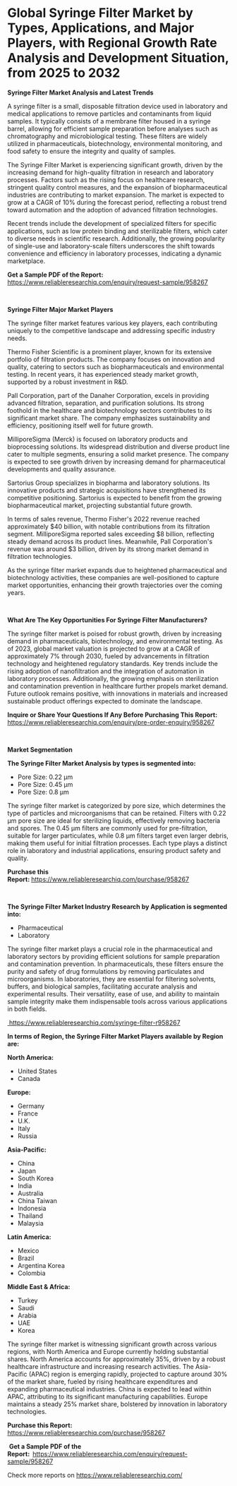 <p><h1>Global Syringe Filter Market by Types, Applications, and Major Players, with Regional Growth Rate Analysis and Development Situation, from 2025 to 2032</h1></p><p><strong>Syringe Filter Market Analysis and Latest Trends</strong></p>
<p><p>A syringe filter is a small, disposable filtration device used in laboratory and medical applications to remove particles and contaminants from liquid samples. It typically consists of a membrane filter housed in a syringe barrel, allowing for efficient sample preparation before analyses such as chromatography and microbiological testing. These filters are widely utilized in pharmaceuticals, biotechnology, environmental monitoring, and food safety to ensure the integrity and quality of samples.</p><p>The Syringe Filter Market is experiencing significant growth, driven by the increasing demand for high-quality filtration in research and laboratory processes. Factors such as the rising focus on healthcare research, stringent quality control measures, and the expansion of biopharmaceutical industries are contributing to market expansion. The market is expected to grow at a CAGR of 10% during the forecast period, reflecting a robust trend toward automation and the adoption of advanced filtration technologies.</p><p>Recent trends include the development of specialized filters for specific applications, such as low protein binding and sterilizable filters, which cater to diverse needs in scientific research. Additionally, the growing popularity of single-use and laboratory-scale filters underscores the shift towards convenience and efficiency in laboratory processes, indicating a dynamic marketplace.</p></p>
<p><strong>Get a Sample PDF of the Report:&nbsp;</strong> <a href="https://www.reliableresearchiq.com/enquiry/request-sample/958267?utm_campaign=2580&utm_medium=2&utm_source=Github&utm_content=ia&utm_term=21032025&utm_id=syringe-filter">https://www.reliableresearchiq.com/enquiry/request-sample/958267</a></p>
<p>&nbsp;</p>
<p><strong>Syringe Filter Major Market Players</strong></p>
<p><p>The syringe filter market features various key players, each contributing uniquely to the competitive landscape and addressing specific industry needs.</p><p>Thermo Fisher Scientific is a prominent player, known for its extensive portfolio of filtration products. The company focuses on innovation and quality, catering to sectors such as biopharmaceuticals and environmental testing. In recent years, it has experienced steady market growth, supported by a robust investment in R&D.</p><p>Pall Corporation, part of the Danaher Corporation, excels in providing advanced filtration, separation, and purification solutions. Its strong foothold in the healthcare and biotechnology sectors contributes to its significant market share. The company emphasizes sustainability and efficiency, positioning itself well for future growth.</p><p>MilliporeSigma (Merck) is focused on laboratory products and bioprocessing solutions. Its widespread distribution and diverse product line cater to multiple segments, ensuring a solid market presence. The company is expected to see growth driven by increasing demand for pharmaceutical developments and quality assurance.</p><p>Sartorius Group specializes in biopharma and laboratory solutions. Its innovative products and strategic acquisitions have strengthened its competitive positioning. Sartorius is expected to benefit from the growing biopharmaceutical market, projecting substantial future growth.</p><p>In terms of sales revenue, Thermo Fisher's 2022 revenue reached approximately $40 billion, with notable contributions from its filtration segment. MilliporeSigma reported sales exceeding $8 billion, reflecting steady demand across its product lines. Meanwhile, Pall Corporation's revenue was around $3 billion, driven by its strong market demand in filtration technologies.</p><p>As the syringe filter market expands due to heightened pharmaceutical and biotechnology activities, these companies are well-positioned to capture market opportunities, enhancing their growth trajectories over the coming years.</p></p>
<p>&nbsp;</p>
<p><strong>What Are The Key Opportunities For Syringe Filter Manufacturers?</strong></p>
<p><p>The syringe filter market is poised for robust growth, driven by increasing demand in pharmaceuticals, biotechnology, and environmental testing. As of 2023, global market valuation is projected to grow at a CAGR of approximately 7% through 2030, fueled by advancements in filtration technology and heightened regulatory standards. Key trends include the rising adoption of nanofiltration and the integration of automation in laboratory processes. Additionally, the growing emphasis on sterilization and contamination prevention in healthcare further propels market demand. Future outlook remains positive, with innovations in materials and increased sustainable product offerings expected to dominate the landscape.</p></p>
<p><strong>Inquire or Share Your Questions If Any Before Purchasing This Report:</strong> <a href="https://www.reliableresearchiq.com/enquiry/pre-order-enquiry/958267?utm_campaign=2580&utm_medium=2&utm_source=Github&utm_content=ia&utm_term=21032025&utm_id=syringe-filter">https://www.reliableresearchiq.com/enquiry/pre-order-enquiry/958267</a></p>
<p>&nbsp;</p>
<p><strong>Market Segmentation</strong></p>
<p><strong>The Syringe Filter Market Analysis by types is segmented into:</strong></p>
<p><ul><li>Pore Size: 0.22 μm</li><li>Pore Size: 0.45 μm</li><li>Pore Size: 0.8 μm</li></ul></p>
<p><p>The syringe filter market is categorized by pore size, which determines the type of particles and microorganisms that can be retained. Filters with 0.22 μm pore size are ideal for sterilizing liquids, effectively removing bacteria and spores. The 0.45 μm filters are commonly used for pre-filtration, suitable for larger particulates, while 0.8 μm filters target even larger debris, making them useful for initial filtration processes. Each type plays a distinct role in laboratory and industrial applications, ensuring product safety and quality.</p></p>
<p><strong>Purchase this Report:&nbsp;</strong><a href="https://www.reliableresearchiq.com/purchase/958267?utm_campaign=2580&utm_medium=2&utm_source=Github&utm_content=ia&utm_term=21032025&utm_id=syringe-filter">https://www.reliableresearchiq.com/purchase/958267</a></p>
<p>&nbsp;</p>
<p><strong>The Syringe Filter Market Industry Research by Application is segmented into:</strong></p>
<p><ul><li>Pharmaceutical</li><li>Laboratory</li></ul></p>
<p><p>The syringe filter market plays a crucial role in the pharmaceutical and laboratory sectors by providing efficient solutions for sample preparation and contamination prevention. In pharmaceuticals, these filters ensure the purity and safety of drug formulations by removing particulates and microorganisms. In laboratories, they are essential for filtering solvents, buffers, and biological samples, facilitating accurate analysis and experimental results. Their versatility, ease of use, and ability to maintain sample integrity make them indispensable tools across various applications in both fields.</p></p>
<p><a href="https://www.reliableresearchiq.com/syringe-filter-r958267?utm_campaign=2580&utm_medium=2&utm_source=Github&utm_content=ia&utm_term=21032025&utm_id=syringe-filter">&nbsp;https://www.reliableresearchiq.com/syringe-filter-r958267</a></p>
<p><strong>In terms of Region, the Syringe Filter Market Players available by Region are:</strong></p>
<p>
    <p> <strong> North America: </strong>
        <ul>
            <li>United States</li>
            <li>Canada</li>
        </ul>
        </p> 
    <p> <strong> Europe: </strong>
        <ul>
            <li>Germany</li>
            <li>France</li>
            <li>U.K.</li>
            <li>Italy</li>
            <li>Russia</li>
        </ul>
        </p> 
    <p> <strong> Asia-Pacific: </strong>
        <ul>
            <li>China</li>
            <li>Japan</li>
            <li>South Korea</li>
            <li>India</li>
            <li>Australia</li>
            <li>China Taiwan</li>
            <li>Indonesia</li>
            <li>Thailand</li>
            <li>Malaysia</li>
        </ul>
        </p> 
    <p> <strong> Latin America: </strong>
        <ul>
            <li>Mexico</li>
            <li>Brazil</li>
            <li>Argentina Korea</li>
            <li>Colombia</li>
        </ul>
        </p> 
    <p> <strong> Middle East & Africa: </strong>
        <ul>
            <li>Turkey</li>
            <li>Saudi</li>
            <li>Arabia</li>
            <li>UAE</li>
            <li>Korea</li>
        </ul>
    </p>
    </p>
<p><p>The syringe filter market is witnessing significant growth across various regions, with North America and Europe currently holding substantial shares. North America accounts for approximately 35%, driven by a robust healthcare infrastructure and increasing research activities. The Asia-Pacific (APAC) region is emerging rapidly, projected to capture around 30% of the market share, fueled by rising healthcare expenditures and expanding pharmaceutical industries. China is expected to lead within APAC, attributing to its significant manufacturing capabilities. Europe maintains a steady 25% market share, bolstered by innovation in laboratory technologies.</p></p>
<p><strong>Purchase this Report: </strong><a href="https://www.reliableresearchiq.com/purchase/958267?utm_campaign=2580&utm_medium=2&utm_source=Github&utm_content=ia&utm_term=21032025&utm_id=syringe-filter">https://www.reliableresearchiq.com/purchase/958267</a></p>
<p>&nbsp;<strong>Get a Sample PDF of the Report:&nbsp;&nbsp;</strong><a href="https://www.reliableresearchiq.com/enquiry/request-sample/958267?utm_campaign=2580&utm_medium=2&utm_source=Github&utm_content=ia&utm_term=21032025&utm_id=syringe-filter">https://www.reliableresearchiq.com/enquiry/request-sample/958267</a></p>
<p><strong></strong></p>
<p>Check more reports on <a href="https://www.reliableresearchiq.com/?utm_campaign=2580&utm_medium=2&utm_source=Github&utm_content=ia&utm_term=21032025&utm_id=syringe-filter">https://www.reliableresearchiq.com/</a></p>
